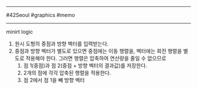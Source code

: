 
---

#42Seoul #graphics #memo

---

minirt logic

1. 원시 도형의 중점과 방향 벡터를 입력받는다.
2. 중점과 방향 벡터가 별도로 있으면 중점에는 이동 행렬을, 벡터에는 회전 행렬을 별도로 적용해야 한다. 그러면 행렬은 압축하여 연산량을 줄일 수 없으므로
	1. 점 1(중점)과 점 2(중점 + 방향 벡터의 결과값)를 저장한다.
	2. 2개의 점에 각각 압축된 행렬을 적용한다.
	3. 점 2에서 점 1을 빼 방향 벡터